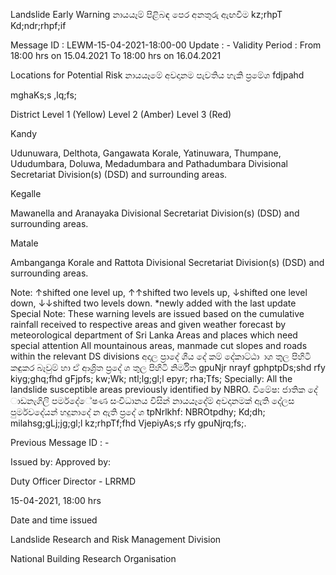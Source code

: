 Landslide Early Warning නායයෑම් පිළිබඳ පෙර අනතුරු ඇඟවීම kz;rhpT Kd;ndr;rhpf;if

Message ID : LEWM-15-04-2021-18:00-00 Update : - Validity Period : From 18:00 hrs on 15.04.2021 To 18:00 hrs on 16.04.2021

Locations for Potential Risk නායයෑමේ අවදානම පැවතිය හැකි ප්‍රමේශ fdjpahd

mghaKs;s ,lq;fs;

District Level 1 (Yellow) Level 2 (Amber) Level 3 (Red)

Kandy

Udunuwara, Delthota, Gangawata Korale, Yatinuwara, Thumpane, Ududumbara, Doluwa, Medadumbara and Pathadumbara Divisional Secretariat Division(s) (DSD) and surrounding areas.

Kegalle

Mawanella and Aranayaka Divisional Secretariat Division(s) (DSD) and surrounding areas.

Matale

Ambanganga Korale and Rattota Divisional Secretariat Division(s) (DSD) and surrounding areas.

Note: ↑shifted one level up, ↑↑shifted two levels up, ↓shifted one level down, ↓↓shifted two levels down. *newly added with the last update Special Note: These warning levels are issued based on the cumulative rainfall received to respective areas and given weather forecast by meteorological department of Sri Lanka Areas and places which need special attention All mountainous areas, manmade cut slopes and roads within the relevant DS divisions අදාල ප්‍රාදේ ශීය දේ කම් දේකාට්ඨා ාශ තුල පිහිටි කඳුකර බෑවුම් හා ඒ ආශ්‍රිත ප්‍රදේ ශ තුල පිහිටි නිර්මිත gpuNjr nrayf gphptpDs;shd rfy kiyg;ghq;fhd gFjpfs; kw;Wk; ntl;lg;gl;l epyr; rha;Tfs; Specially: All the landslide susceptible areas previously identified by NBRO. විමේෂ: ජාතික දේ ාඩනැගිලි පර්මදේේෂණ සංවිධානය විසින් නායයෑදේම් අවදානමක් ඇති දේලස පුර්මවදේයන් හදුනාදේ න ඇති ප්‍රදේ ශ tpNrlkhf: NBROtpdhy; Kd;dh; milahsg;gLj;jg;gl;l kz;rhpTf;fhd VjepiyAs;s rfy gpuNjrq;fs;.

Previous Message ID : -

Issued by: Approved by:

Duty Officer Director - LRRMD

15-04-2021, 18:00 hrs

Date and time issued

Landslide Research and Risk Management Division

National Building Research Organisation